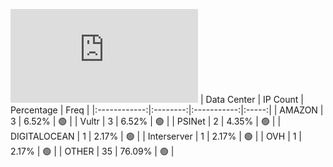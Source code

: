 ![Diagramm](https://github.com/obajay/StateSync-snapshots/blob/main/Projects/Ixo/1/README.md)
| Data Center | IP Count | Percentage | Freq |
|:------------:|:--------:|:-----------:|:-----:|
| AMAZON | 3 | 6.52% | 🟢 |
| Vultr | 3 | 6.52% | 🟢 |
| PSINet | 2 | 4.35% | 🟢 |
| DIGITALOCEAN | 1 | 2.17% | 🟢 |
| Interserver | 1 | 2.17% | 🟢 |
| OVH | 1 | 2.17% | 🟢 |
| OTHER | 35 | 76.09% | 🟢 |